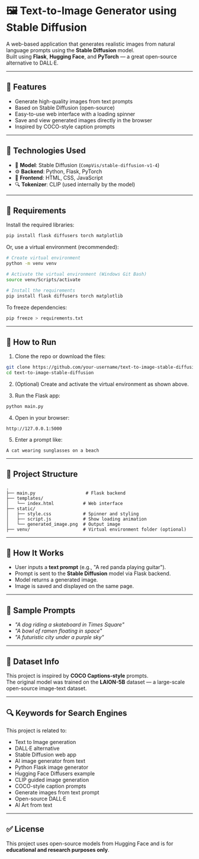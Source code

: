 # 🖼️ Text-to-Image Generator using Stable Diffusion

A web-based application that generates realistic images from natural language prompts using the **Stable Diffusion** model.  
Built using **Flask**, **Hugging Face**, and **PyTorch** — a great open-source alternative to DALL·E.

---

## 📌 Features

- Generate high-quality images from text prompts  
- Based on Stable Diffusion (open-source)  
- Easy-to-use web interface with a loading spinner  
- Save and view generated images directly in the browser  
- Inspired by COCO-style caption prompts  

---

## 🧪 Technologies Used

- 🧠 **Model**: Stable Diffusion (`CompVis/stable-diffusion-v1-4`)  
- ⚙️ **Backend**: Python, Flask, PyTorch  
- 🎨 **Frontend**: HTML, CSS, JavaScript  
- 🔍 **Tokenizer**: CLIP (used internally by the model)  

---

## 🧰 Requirements

Install the required libraries:

```bash
pip install flask diffusers torch matplotlib
```

Or, use a virtual environment (recommended):

```bash
# Create virtual environment
python -m venv venv

# Activate the virtual environment (Windows Git Bash)
source venv/Scripts/activate

# Install the requirements
pip install flask diffusers torch matplotlib
```

To freeze dependencies:

```bash
pip freeze > requirements.txt
```

---

## 🚀 How to Run

1. Clone the repo or download the files:

```bash
git clone https://github.com/your-username/text-to-image-stable-diffusion.git
cd text-to-image-stable-diffusion
```

2. (Optional) Create and activate the virtual environment as shown above.

3. Run the Flask app:

```bash
python main.py
```

4. Open in your browser:

```
http://127.0.0.1:5000
```

5. Enter a prompt like:

```
A cat wearing sunglasses on a beach
```

---

## 📂 Project Structure

```
.
├── main.py                   # Flask backend
├── templates/
│   └── index.html           # Web interface
├── static/
│   ├── style.css            # Spinner and styling
│   ├── script.js            # Show loading animation
│   └── generated_image.png  # Output image
├── venv/                    # Virtual environment folder (optional)
```

---

## 🧠 How It Works

- User inputs a **text prompt** (e.g., "A red panda playing guitar").
- Prompt is sent to the **Stable Diffusion** model via Flask backend.
- Model returns a generated image.
- Image is saved and displayed on the same page.

---

## 📸 Sample Prompts

- *"A dog riding a skateboard in Times Square"*  
- *"A bowl of ramen floating in space"*  
- *"A futuristic city under a purple sky"*

---

## 📘 Dataset Info

This project is inspired by **COCO Captions-style** prompts.  
The original model was trained on the **LAION-5B** dataset — a large-scale open-source image-text dataset.

---

## 🔍 Keywords for Search Engines

This project is related to:

- Text to Image generation  
- DALL·E alternative  
- Stable Diffusion web app  
- AI image generator from text  
- Python Flask image generator  
- Hugging Face Diffusers example  
- CLIP guided image generation  
- COCO-style caption prompts  
- Generate images from text prompt  
- Open-source DALL·E  
- AI Art from text  

---

## ✅ License

This project uses open-source models from Hugging Face and is for **educational and research purposes only**.
